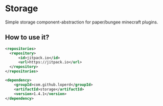 # Storage
Simple storage component-abstraction for paper/bungee minecraft plugins.

## How to use it?

```xml
<repositories>
  <repository>
      <id>jitpack.io</id>
      <url>https://jitpack.io</url>
  </repository>
</repositories>
```

```xml
<dependency>
    <groupId>com.github.loperd</groupId>
    <artifactId>storage</artifactId>
    <version>1.4.1</version>
</dependency>
```
